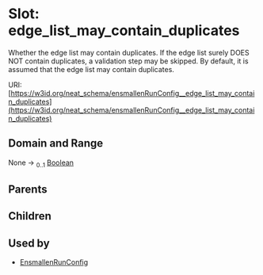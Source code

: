 
# Slot: edge_list_may_contain_duplicates


Whether the edge list may contain duplicates. If the edge list surely DOES NOT contain duplicates, a validation step may be skipped. By default, it is assumed that the edge list may contain duplicates.

URI: [https://w3id.org/neat_schema/ensmallenRunConfig__edge_list_may_contain_duplicates](https://w3id.org/neat_schema/ensmallenRunConfig__edge_list_may_contain_duplicates)


## Domain and Range

None &#8594;  <sub>0..1</sub> [Boolean](types/Boolean.md)

## Parents


## Children


## Used by

 * [EnsmallenRunConfig](EnsmallenRunConfig.md)
